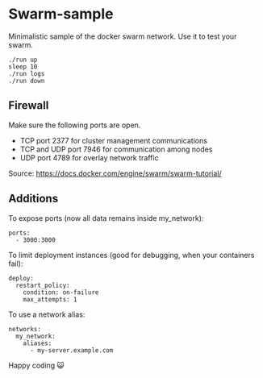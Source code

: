 Swarm-sample
============

Minimalistic sample of the docker swarm network. Use it to test your swarm.

    ./run up
    sleep 10
    ./run logs
    ./run down


Firewall
--------

Make sure the following ports are open.

* TCP port 2377 for cluster management communications
* TCP and UDP port 7946 for communication among nodes
* UDP port 4789 for overlay network traffic

Source: https://docs.docker.com/engine/swarm/swarm-tutorial/


Additions
---------

To expose ports (now all data remains inside my_network):

    ports:
      - 3000:3000


To limit deployment instances (good for debugging, when your containers fail):

    deploy:
      restart_policy:
        condition: on-failure
        max_attempts: 1


To use a network alias:

    networks:
      my_network:
        aliases:
          - my-server.example.com


Happy coding 😺
